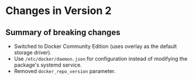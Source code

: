# Changes in Version 2

## Summary of breaking changes
- Switched to Docker Community Edition (uses overlay as the default storage driver).
- Use `/etc/docker/daemon.json` for configuration instead of modifying the package's systemd service.
- Removed `docker_repo_version` parameter.
